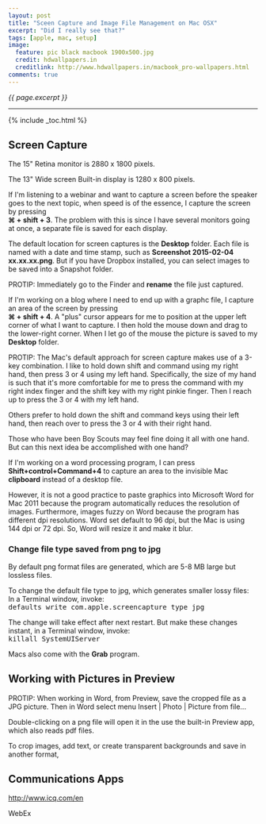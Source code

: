 ```yaml
---
layout: post
title: "Sceen Capture and Image File Management on Mac OSX"
excerpt: "Did I really see that?"
tags: [apple, mac, setup]
image:
  feature: pic black macbook 1900x500.jpg
  credit: hdwallpapers.in
  creditlink: http://www.hdwallpapers.in/macbook_pro-wallpapers.html
comments: true
---
```

<i>{{ page.excerpt }}</i>
<hr />

{% include _toc.html %}


<a id="ScrCapturez"></a>

## Screen Capture

The 15" Retina monitor is 2880 x 1800 pixels.

The 13" Wide screen Built-in display is 1280 x 800 pixels.

If I'm listening to a webinar and want to capture a screen before the speaker goes to the next topic,
when speed is of the essence, I capture the screen by pressing 
<br /><strong>&#8984; + shift + 3</strong>.
The problem with this is since I have several monitors going at once, 
a separate file is saved for each display.

The default location for screen captures is the <strong>Desktop</strong> folder.
Each file is named with a date and time stamp, such as 
<strong>Screenshot 2015-02-04 xx.xx.xx.png</strong>.
But if you have Dropbox installed, you can select images to be saved into a Snapshot folder.

PROTIP: 
Immediately go to the Finder and <strong>rename</strong> the file just captured.

If I'm working on a blog where I need to end up with a graphc file, I capture an area of the screen
by pressing 
<br /><strong>&#8984; + shift + 4</strong>.
A "plus" cursor appears for me to position at the upper left corner of what I want to capture.
I then hold the mouse down and drag to the lower-right corner.
When I let go of the mouse the picture is saved to my <strong>Desktop</strong> folder.

PROTIP: 
The Mac's default approach for screen capture makes use of a 3-key combination.
I like to hold down shift and command using my right hand, then press 3 or 4 using my left hand.
Specifically, the size of my hand is such that it's more comfortable for me to 
press the command with my right index finger and the shift key with my right pinkie finger.
Then I reach up to press the 3 or 4 with my left hand.

Others prefer to hold down the shift and command keys using their left hand, 
then reach over to press the 3 or 4 with their right hand.

Those who have been Boy Scouts may feel fine doing it all with one hand.
But can this next idea be accomplished with one hand?

If I'm working on a word processing program, I can press
<br /><strong>Shift+control+Command+4</strong> to capture an area to the invisible Mac
<strong>clipboard</strong> instead of a desktop file.

However, it is not a good practice to paste graphics into Microsoft Word for Mac 2011
because the program automatically reduces the resolution of images.
Furthermore, images fuzzy on Word because the program has different dpi resolutions.
Word set default to 96 dpi, but the Mac is using 144 dpi or 72 dpi. 
So, Word will resize it and make it blur.

<h3> Change file type saved from png to jpg</h3>

By default png format files are generated, which are 5-8 MB large but lossless files.
<!-- Thanks to http://colorlib.com/wp/print-screen-mac/ -->
To change the default file type to jpg, which generates smaller lossy files:
<br />
In a Terminal window, invoke:
<br />
<tt>defaults write com.apple.screencapture type jpg</tt>

The change will take effect after next restart.
But make these changes instant,
in a Terminal window, invoke:
<br />
<tt>killall SystemUIServer</tt>


Macs also come with the <strong>Grab</strong> program.


<a id="Preview_pix"></a>

## Working with Pictures in Preview

PROTIP: 
When working in Word, from Preview, save the cropped file as a JPG picture.
Then in Word select menu Insert | Photo | Picture from file...

Double-clicking on a png file will open it in the 
use the built-in Preview app, which also reads pdf files.
	
To crop images, add text, or create transparent backgrounds
and save in another format,



<a id="ComAppz"></a>

## Communications Apps

http://www.icq.com/en

WebEx

